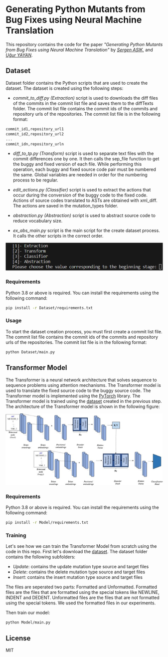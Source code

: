 # Generating Python Mutants from Bug Fixes using Neural Machine Translation

This repository contains the code for the paper _"Generating Python Mutants from Bug Fixes using Neural Machine Translation"_ by *[Sergen AŞIK](https://seng.ogu.edu.tr/Personel/Detay/6/arsgor-sergen-asik)*, and *[Uğur YAYAN](https://seng.ogu.edu.tr/Personel/Detay/5/drogruyesi-ugur-yayan)*.


## Dataset

Dataset folder contains the Python scripts that are used to create the dataset. The dataset is created using the following steps:

- _commit_to_diff.py (Extraction)_ script is used to downloads the diff files of the commits in the commit list file and saves them to the diffTexts folder. The commit list file contains the commit ids of the commits and repository urls of the repositories. The commit list file is in the following format:

```
commit_id1,repository_url1
commit_id2,repository_url2
...
commit_idn,repository_urln
```

- _diff_to_tp.py (Transform)_ script is used to separate text files with the commit differences one by one. It then calls the sep_file function to get the buggy and fixed version of each file. While performing this operation, each buggy and fixed source code pair must be numbered the same. Global variables are needed in order for the numbering process to be regular.

- _edit_actions.py (Classifier)_ script is used to extract the actions that occur during the conversion of the buggy code to the fixed code. Actions of source codes translated to ASTs are obtained with xml_diff. The actions are saved in the mutation_types folder.

- _abstraction.py (Abstraction)_ script is used to abstract source code to reduce vocabulary size.

- _ex_abs_main.py_ script is the main script for the create dataset process. It calls the other scripts in the correct order.

<p align="center">
  <img src="assets/dataset_interface.png" alt="Dataset Interface">
</p>

### Requirements

Python 3.8 or above is required. You can install the requirements using the following command:

```bash
pip install -r Dataset/requirements.txt
```

### Usage

To start the dataset creation process, you must first create a commit list file. The commit list file contains the commit ids of the commits and repository urls of the repositories. The commit list file is in the following format:

```bash
python Dataset/main.py
```

## Transformer Model

The Transformer is a neural network architecture that solves sequence to sequence problems using attention mechanisms. The Transformer model is used to translate the fixed source code to the buggy source code. The Transformer model is implemented using the [PyTorch](https://pytorch.org/) library. The Transformer model is trained using the [dataset](https://drive.google.com/drive/folders/1tWKtiZuHg1r1ffuLrCemLQm0Qi_3QIX8?usp=drive_link) created in the previous step. The architecture of the Transformer model is shown in the following figure:

<p align="center">
  <img src="assets/transformer_architecture.jpg" alt="Transformer Architecture">
</p>


### Requirements

Python 3.8 or above is required. You can install the requirements using the following command:

```bash
pip install -r Model/requirements.txt
```

### Training

Let's see how we can train the Transformer Model from scratch using the code in this repo. First let's download the [dataset](https://drive.google.com/drive/folders/1tWKtiZuHg1r1ffuLrCemLQm0Qi_3QIX8?usp=drive_link). The dataset folder contains the following subfolders:
- _Update_: contains the update mutation type source and target files
- _Delete_: contains the delete mutation type source and target files
- _Insert_: contains the insert mutation type source and target files

The files are seperated two parts: Formatted and Unformatted. Formatted files are the files that are formatted using the special tokens like NEWLINE, INDENT and DEDENT. Unformatted files are the files that are not formatted using the special tokens. We used the formatted files in our experiments.

Then train our model:

```bash
python Model/main.py
```

## License

MIT